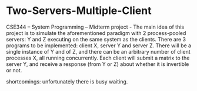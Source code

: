 # Two-Servers-Multiple-Client
CSE344 – System Programming – Midterm project - The main idea of this project is to simulate the aforementioned paradigm with 2 process-pooled servers: Y and Z executing on the same system as the clients. There are 3 programs to be implemented: client X, server Y and server Z. There will be a single instance of Y and of Z, and there can be an arbitrary number of client processes X, all running concurrently. Each client will submit a matrix to the server Y, and receive a response (from Y or Z) about whether it is invertible or not.


shortcomings: unfortunately there is busy waiting.
